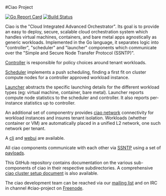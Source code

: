#Ciao Project

[![Go Report Card](https://goreportcard.com/badge/github.com/01org/ciao)](https://goreportcard.com/report/github.com/01org/ciao)
[![Build Status](https://travis-ci.org/01org/ciao.svg?branch=master)](https://travis-ci.org/01org/ciao)

Ciao is the "Cloud Integrated Advanced Orchestrator".  Its goal is
to provide an easy to deploy, secure, scalable cloud orchestration
system which handles virtual machines, containers, and bare metal apps
agnostically as generic workloads.  Implemented in the Go language, it
separates logic into "controller", "scheduler" and "launcher" components
which communicate over the "Simple and Secure Node Transfer Protocol
(SSNTP)".

[Controller](https://github.com/01org/ciao/blob/master/ciao-controller)
is responsible for policy choices around tenant workloads.

[Scheduler](https://github.com/01org/ciao/blob/master/ciao-scheduler)
implements a push scheduling, finding a first fit on cluster compute
nodes for a controller approved workload instance.

[Launcher](https://github.com/01org/ciao/blob/master/ciao-launcher)
abstracts the specific launching details for the different workload
types (eg: virtual machine, container, bare metal).  Launcher reports
compute node statistics to the scheduler and controller.  It also reports
per-instance statistics up to controller.

An additional set of componentry provides [ciao
network](https://github.com/01org/ciao/blob/master/networking)
connectivity for workload instances and insures tenant isolation.
Workloads (whether container or VM) are automatically placed in a unified
L2 network, one such network per tenant.

A [cli](https://github.com/01org/ciao/tree/master/ciao-cli) and
[webui](https://github.com/01org/ciao-webui) are available.

All ciao components communicate with each other via
[SSNTP](https://github.com/01org/ciao/blob/master/ssntp/README.md) using a
set of [payloads](https://github.com/01org/ciao/blob/master/payloads).

This GitHub repository contains documentation on the
various sub-components of ciao in their respective
subdirectories.  A comprehensive [ciao cluster setup
document](https://clearlinux.org/documentation/ciao-cluster-setup.html)
is also available.

The ciao development team can be reached via our [mailing
list](https://lists.clearlinux.org/mailman/listinfo/ciao-devel) and on IRC
in channel #ciao-project on [Freenode](https://freenode.net/kb/answer/chat).
